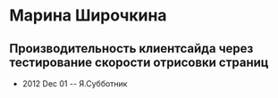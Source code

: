 # Марина Широчкина

## Производительность клиентсайда через тестирование скорости отрисовки страниц
- 2012 Dec 01 -- Я.Субботник    
